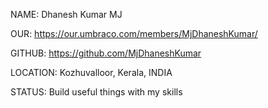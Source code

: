 NAME: Dhanesh Kumar MJ

OUR: https://our.umbraco.com/members/MjDhaneshKumar/

GITHUB: https://github.com/MjDhaneshKumar

LOCATION: Kozhuvalloor, Kerala, INDIA

STATUS: Build useful things with my skills
